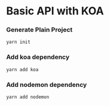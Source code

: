 # Basic API with KOA

### Generate Plain Project

```
yarn init
```

### Add koa dependency

```
yarn add koa
```

### Add nodemon dependency

```
yarn add nodemon
```
